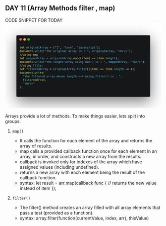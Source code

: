 ## DAY 11 (Array Methods filter , map)

CODE SNIPPET FOR TODAY
![code snippet](codesnippet.png)

Arrays provide a lot of methods. To make things easier, lets split into groups.

1. `map()`

   - It calls the function for each element of the array and returns the array of results.
   - map calls a provided callback function once for each element in an array, in order, and constructs a new array from the results.
   - callback is invoked only for indexes of the array which have assigned values (including undefined).
   - returns a new array with each element being the result of the callback function.
   - syntax: let result = arr.map(callback func {
     // returns the new value instead of item
     });

2. `filter()`

   - The filter() method creates an array filled with all array elements that pass a test (provided as a function).
   - syntax: array.filter(function(currentValue, index, arr), thisValue)
